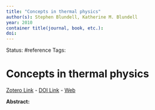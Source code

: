 ```yaml
---
title: "Concepts in thermal physics"
author(s): Stephen Blundell, Katherine M. Blundell
year: 2010
container title(journal, book, etc.): 
doi: 
---
```

Status: #reference
Tags:
# Concepts in thermal physics
[Zotero Link](zotero://select/items/@Blundell.Blundell2010_ConceptsThermalPhysics) - [DOI Link](https://doi.org/) - [Web]()

**Abstract:** 
